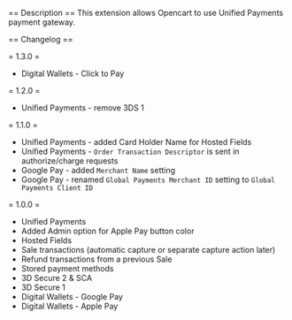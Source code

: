 == Description ==
This extension allows Opencart to use Unified Payments payment gateway.

== Changelog ==

= 1.3.0 =
* Digital Wallets - Click to Pay

= 1.2.0 =
* Unified Payments - remove 3DS 1

= 1.1.0 =
* Unified Payments - added Card Holder Name for Hosted Fields
* Unified Payments - `Order Transaction Descriptor` is sent in authorize/charge requests
* Google Pay - added `Merchant Name` setting
* Google Pay - renamed `Global Payments Merchant ID` setting to `Global Payments Client ID`

= 1.0.0 =
* Unified Payments
* Added Admin option for Apple Pay button color
* Hosted Fields
* Sale transactions (automatic capture or separate capture action later)
* Refund transactions from a previous Sale
* Stored payment methods
* 3D Secure 2 & SCA
* 3D Secure 1
* Digital Wallets - Google Pay
* Digital Wallets - Apple Pay
